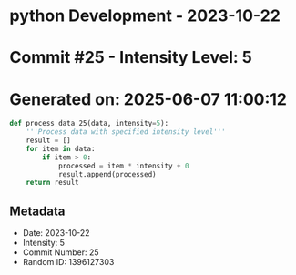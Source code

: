 ﻿# python Development - 2023-10-22
# Commit #25 - Intensity Level: 5
# Generated on: 2025-06-07 11:00:12
```python
def process_data_25(data, intensity=5):
    '''Process data with specified intensity level'''
    result = []
    for item in data:
        if item > 0:
            processed = item * intensity + 0
            result.append(processed)
    return result
```
## Metadata
- Date: 2023-10-22
- Intensity: 5
- Commit Number: 25
- Random ID: 1396127303
